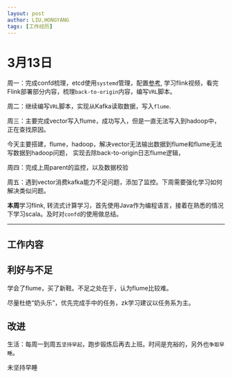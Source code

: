 ```yaml
---
layout: post
author: LIU,HONGYANG
tags: [工作经历]
---
```


# 3月13日

周一：完成confd梳理，etcd使用`systemd`管理，配置[参考](https://www.jianshu.com/p/e892997b387b), 学习flink视频，看完Flink部署部分内容，梳理`back-to-origin`内容，编写`VRL`脚本。

周二：继续编写`VRL`脚本，实现从Kafka读取数据，写入`flume`.


周三：主要完成vector写入flume，成功写入，但是一直无法写入到hadoop中，正在查找原因。

今天主要搭建，flume，hadoop，解决vector无法输出数据到flume和flume无法写数据到hadoop问题，
实现去除back-to-origin日志flume逻辑，

周四：完成上周parent的监控，以及数据校验

周五：遇到vector消费kafka能力不足问题，添加了监控。下周需要强化学习如何解决类似问题。

**本周**学习flink, 转流式计算学习，首先使用Java作为编程语言，接着在熟悉的情况下学习scala。及时对`confd`的使用做总结。
___

## 工作内容


## 利好与不足

学会了flume，买了新鞋。不足之处在于，认为flume比较难。

尽量杜绝“奶头乐”，优先完成手中的任务，zk学习建议以任务系为主。


## 改进

生活：每周一到周五``坚持早起``，跑步锻炼后再去上班。时间是充裕的，另外也`争取早睡`。

未坚持早睡
